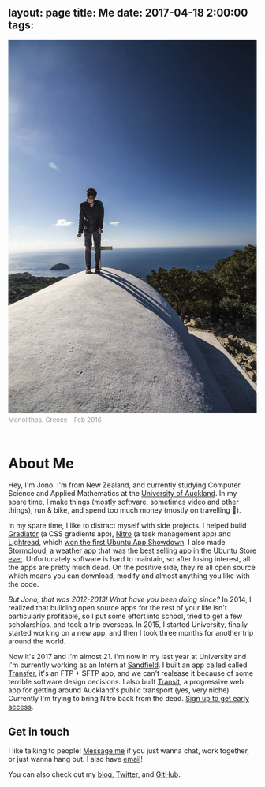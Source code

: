 layout: page
title: Me
date: 2017-04-18 2:00:00
tags:
---

<div class="mainimg">
<img src="me.jpg">
<span>Monolithos, Greece - Feb 2016</span>
</div>

# About Me

Hey, I'm Jono. I'm from New Zealand, and currently studying Computer Science and Applied Mathematics at the [University of Auckland](https://www.auckland.ac.nz/). In my spare time, I make things (mostly software, sometimes video and other things), run & bike, and spend too much money (mostly on travelling <span class="emoji">🚀</span>).

In my spare time, I like to distract myself with side projects. I helped build [Gradiator](https://launchpad.net/gradiator) (a CSS gradients app), [Nitro](https://github.com/nitrotasks/nitro) (a task management app) and [Lightread](https://github.com/stayradiated/LightRead), which [won the first Ubuntu App Showdown](http://www.omgubuntu.co.uk/2012/08/ubuntu-app-showdown-winners-announced). I also made [Stormcloud](https://github.com/consindo/stormcloud), a weather app that was [the best selling app in the Ubuntu Store ever](http://www.omgubuntu.co.uk/tag/stormcloud). Unfortunately software is hard to maintain, so after losing interest, all the apps are pretty much dead. On the positive side, they're all open source which means you can download, modify and almost anything you like with the code.

*But Jono, that was 2012-2013! What have you been doing since?* In 2014, I realized that building open source apps for the rest of your life isn't particularly profitable, so I put some effort into school, tried to get a few scholarships, and took a trip overseas. In 2015, I started University, finally started working on a new app, and then I took three months for another trip around the world.

Now it's 2017 and I'm almost 21. I'm now in my last year at University and I'm currently working as an Intern at [Sandfield](https://www.sandfield.co.nz/). I built an app called called [Transfer](https://dymajo.com), it's an FTP + SFTP app, and we can't realease it because of some terrible software design decisions. I also built [Transit](https://transit.dymajo.com), a progressive web app for getting around Auckland's public transport (yes, very niche). Currently I'm trying to bring Nitro back from the dead. [Sign up to get early access](http://nitrotasks.com).

## Get in touch
I like talking to people! [Message me](https://m.me/jonocoopernz) if you just wanna chat, work together, or just wanna hang out. I also have [email](mailto:jono@jonocooper.com)!

You can also check out my [blog](/archives), [Twitter](https://twitter.com/consindo), and [GitHub](https://github.com/consindo).

<style>
.article-entry {
  max-width: 600px;
  margin: 0 auto;
  font-size: 20px;
  padding-right: 600px;
  padding-left: 25px;
  padding-top: 100px;
  padding-bottom: 75px;
  line-height: 1.58;
}
.article-entry a {
  color: #0084FF;
  text-decoration: none;
}
.article-entry h1 {
  letter-spacing: -1.5px;
}
.article-entry h2 {
  letter-spacing: -1px;
}
.article-entry a:hover {
  text-decoration: none;
}
.mainimg {
  max-width: 500px;
  position: fixed;
  bottom: 0;
  left: 50%;
  font-size: 0;
  right: 0;
  top: 60px;
  padding-left: 75px;
  padding-top: 50px;
}
.mainimg img {
  max-width: 100%;
  max-height: 100%;
  max-height: calc(100% - 75px);
}
.mainimg span {
  font-size: 13px;
  display: inline-block;
  padding-top: 5px;
  color: #999;
}
@media (max-width: 1225px) {
  .article-entry {
    padding-right: 25px;
  }
  .mainimg {
    position: static;
    padding-top: 0;
    padding-bottom: 25px;
    padding-left: 0;
    max-width: 600px;
  } 
}
@media (max-width: 600px) {
  .article-entry {
    padding-top: 80px;
    font-size: 18px;
  }
  .mainimg {
    padding-bottom: 0;
  }
}
@media (max-width: 450px) {
  .article-entry {
    font-size: 16px;
  }
}
</style>